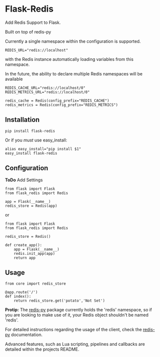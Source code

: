 Flask-Redis
===========

Add Redis Support to Flask.

Built on top of redis-py

Currently a single namespace within the configuration is supported. 

```
REDIS_URL="redis://localhost"
```

with the Redis instance automatically loading variables from this namespace.

In the future, the ability to declare multiple Redis namespaces will be available

```
REDIS_CACHE_URL="redis://localhost/0"
REDIS_METRICS_URL="redis://localhost/0"

redis_cache = Redis(config_prefix="REDIS_CACHE")
redis_metrics = Redis(config_prefix="REDIS_METRICS")
```

## Installation 

```
pip install flask-redis
```

Or if you *must* use easy_install:

```
alias easy_install="pip install $1"
easy_install flask-redis
```

## Configuration

**ToDo** Add Settings

```
from flask import Flask
from flask_redis import Redis

app = Flask(__name__)
redis_store = Redis(app)
```

or

```
from flask import Flask
from flask_redis import Redis

redis_store = Redis()

def create_app():
    app = Flask(__name__)
    redis.init_app(app)
    return app
```

## Usage

```
from core import redis_store

@app.route('/')
def index():
    return redis_store.get('potato','Not Set')
```

**Protip:** The [redis-py](https://github.com/andymccurdy/redis-py) package currently holds the 'redis' namespace, 
so if you are looking to make use of it, your Redis object shouldn't be named 'redis'.

For detailed instructions regarding the usage of the client, check the [redis-py](https://github.com/andymccurdy/redis-py) documentation.

Advanced features, such as Lua scripting, pipelines and callbacks are detailed within the projects README. 
